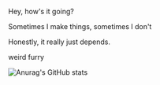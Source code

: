 Hey, how's it going?

Sometimes I make things, sometimes I don't

Honestly, it really just depends.

weird furry

![Anurag's GitHub stats](https://github-readme-stats.vercel.app/api?username=anuraghazra&theme=dark&show_icons=true)
